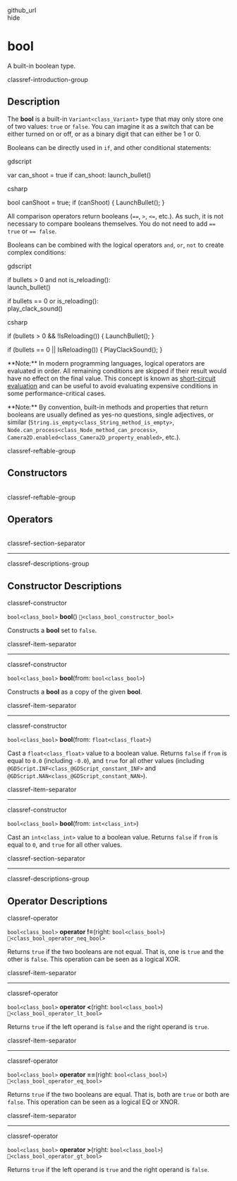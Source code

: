 github\_url  
hide

# bool

A built-in boolean type.

classref-introduction-group

## Description

The **bool** is a built-in `Variant<class_Variant>` type that may only
store one of two values: `true` or `false`. You can imagine it as a
switch that can be either turned on or off, or as a binary digit that
can either be 1 or 0.

Booleans can be directly used in `if`, and other conditional statements:

gdscript

var can\_shoot = true if can\_shoot: launch\_bullet()

csharp

bool canShoot = true; if (canShoot) { LaunchBullet(); }

All comparison operators return booleans (`==`, `>`, `<=`, etc.). As
such, it is not necessary to compare booleans themselves. You do not
need to add `== true` or `== false`.

Booleans can be combined with the logical operators `and`, `or`, `not`
to create complex conditions:

gdscript

if bullets &gt; 0 and not is\_reloading():  
launch\_bullet()

if bullets == 0 or is\_reloading():  
play\_clack\_sound()

csharp

if (bullets &gt; 0 && !IsReloading()) { LaunchBullet(); }

if (bullets == 0 || IsReloading()) { PlayClackSound(); }

\*\*Note:\*\* In modern programming languages, logical operators are
evaluated in order. All remaining conditions are skipped if their result
would have no effect on the final value. This concept is known as
[short-circuit
evaluation](https://en.wikipedia.org/wiki/Short-circuit_evaluation) and
can be useful to avoid evaluating expensive conditions in some
performance-critical cases.

\*\*Note:\*\* By convention, built-in methods and properties that return
booleans are usually defined as yes-no questions, single adjectives, or
similar (`String.is_empty<class_String_method_is_empty>`,
`Node.can_process<class_Node_method_can_process>`,
`Camera2D.enabled<class_Camera2D_property_enabled>`, etc.).

classref-reftable-group

## Constructors

<table>
<tbody>
<tr>
</tr>
<tr>
</tr>
<tr>
</tr>
<tr>
</tr>
</tbody>
</table>

classref-reftable-group

## Operators

<table>
<tbody>
<tr>
</tr>
<tr>
</tr>
<tr>
</tr>
<tr>
</tr>
</tbody>
</table>

classref-section-separator

------------------------------------------------------------------------

classref-descriptions-group

## Constructor Descriptions

classref-constructor

`bool<class_bool>` **bool**() `🔗<class_bool_constructor_bool>`

Constructs a **bool** set to `false`.

classref-item-separator

------------------------------------------------------------------------

classref-constructor

`bool<class_bool>` **bool**(from: `bool<class_bool>`)

Constructs a **bool** as a copy of the given **bool**.

classref-item-separator

------------------------------------------------------------------------

classref-constructor

`bool<class_bool>` **bool**(from: `float<class_float>`)

Cast a `float<class_float>` value to a boolean value. Returns `false` if
`from` is equal to `0.0` (including `-0.0`), and `true` for all other
values (including `@GDScript.INF<class_@GDScript_constant_INF>` and
`@GDScript.NAN<class_@GDScript_constant_NAN>`).

classref-item-separator

------------------------------------------------------------------------

classref-constructor

`bool<class_bool>` **bool**(from: `int<class_int>`)

Cast an `int<class_int>` value to a boolean value. Returns `false` if
`from` is equal to `0`, and `true` for all other values.

classref-section-separator

------------------------------------------------------------------------

classref-descriptions-group

## Operator Descriptions

classref-operator

`bool<class_bool>` **operator !=**(right: `bool<class_bool>`)
`🔗<class_bool_operator_neq_bool>`

Returns `true` if the two booleans are not equal. That is, one is `true`
and the other is `false`. This operation can be seen as a logical XOR.

classref-item-separator

------------------------------------------------------------------------

classref-operator

`bool<class_bool>` **operator &lt;**(right: `bool<class_bool>`)
`🔗<class_bool_operator_lt_bool>`

Returns `true` if the left operand is `false` and the right operand is
`true`.

classref-item-separator

------------------------------------------------------------------------

classref-operator

`bool<class_bool>` **operator ==**(right: `bool<class_bool>`)
`🔗<class_bool_operator_eq_bool>`

Returns `true` if the two booleans are equal. That is, both are `true`
or both are `false`. This operation can be seen as a logical EQ or XNOR.

classref-item-separator

------------------------------------------------------------------------

classref-operator

`bool<class_bool>` **operator &gt;**(right: `bool<class_bool>`)
`🔗<class_bool_operator_gt_bool>`

Returns `true` if the left operand is `true` and the right operand is
`false`.
